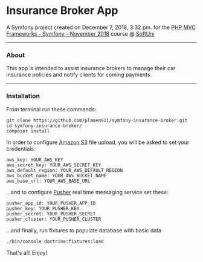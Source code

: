 Insurance Broker App
=========

A Symfony project created on December 7, 2018, 3:32 pm. for the [PHP MVC Frameworks - Symfony - November 2018](https://softuni.bg/trainings/2198/php-mvc-frameworks-symfony-november-2018) course @ [SoftUni](https://softuni.bg) 

---

### About

This app is intended to assist insurance brokers to manage their car insurance policies and notify clients for coming payments.

---

### Installation

From terminal run these commands:

```
git clone https://github.com/plamen911/symfony-insurance-broker.git
cd symfony-insurance-broker/
composer install
```

In order to configure [Amazon S3](https://s3.console.aws.amazon.com) file upload, you will be asked to set your credentials:

```
aws_key: YOUR_AWS_KEY
aws_secret_key: YOUR_AWS_SECRET_KEY
aws_default_region: YOUR_AWS_DEFAULT_REGION
aws_bucket_name: YOUR_AWS_BUCKET_NAME
aws_base_url: YOUR_AWS_BASE_URL
```

...and to configure [Pusher](https://pusher.com/) real time messaging service set these:

```
pusher_app_id: YOUR_PUSHER_APP_ID
pusher_key: YOUR_PUSHER_KEY
pusher_secret: YOUR_PUSHER_SECRET
pusher_cluster: YOUR_PUSHER_CLUSTER
```

...and finally, run fixtures to populate database with basic data

```
./bin/console doctrine:fixtures:load
```

That's all! Enjoy!
